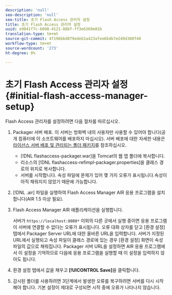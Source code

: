 ```yaml
---
description: 'null'
seo-description: 'null'
seo-title: 초기 Flash Access 관리자 설정
title: 초기 Flash Access 관리자 설정
uuid: e9041f7c-b098-4121-88bf-ff3e6369e01b
translation-type: tm+mt
source-git-commit: 4f196bbd079edeb1a423afee6b4b7e249d380f40
workflow-type: tm+mt
source-wordcount: '273'
ht-degree: 0%

---
```



# 초기 Flash Access 관리자 설정 {#initial-flash-access-manager-setup}

Flash Access 관리자를 설정하려면 다음 절차를 따르십시오.

1. Packager 서버 배포. 이 서버는 방화벽 내의 사용자만 사용할 수 있어야 합니다(공개 컴퓨터에 이 소프트웨어를 배포하지 마십시오). 서버 배포에 대한 자세한 내용은 [라이선스 서버 배포 및 관리되는 폴더 패키지](../../aaxs-reference-implementations/deploying-license-server-and-wfp/deploying-license-server-wfp-overview.md)를 참조하십시오.

   * [!DNL flashaccess-packager.war]을 Tomcat의 웹 앱 폴더에 복사합니다.
   * 리소스의 [!DNL flashaccess-refimpl-packager.properties]을 클래스 경로의 위치로 복사합니다.
   * 서버를 시작합니다. 속성 파일에 문제가 있어 몇 가지 오류가 표시됩니다.속성이 아직 채워지지 않았기 때문에 가능합니다.

1. [!DNL .air] 파일을 실행하여 Flash Access Manager AIR 응용 프로그램을 설치합니다(AIR 1.5 이상 필요).
1. Flash Access Manager AIR 애플리케이션을 실행합니다.

   서버가 `https://localhost:8080*` 이외의 다른 곳에서 실행 중이면 응용 프로그램이 서버에 연결할 수 없다는 오류가 표시됩니다. 오류 대화 상자를 닫고 [환경 설정] 탭에서 Packager Server URL에 대한 올바른 URL을 입력합니다. 서버가 지정된 URL에서 실행되고 속성 파일이 클래스 경로에 있는 경우 [환경 설정] 화면이 속성 파일의 값으로 채워집니다. Packager 서버 URL을 설정하면 AIR 응용 프로그램에서 이 설정을 기억하므로 다음에 응용 프로그램을 실행할 때 이 설정을 입력하지 않아도 됩니다.
1. 환경 설정 탭에서 값을 채우고 **[!UICONTROL Save]**&#x200B;을 클릭합니다.
1. 감시된 폴더를 사용하려면 3단계에서 발생한 오류를 복구하려면 서버를 다시 시작해야 합니다. 기본 설정이 제대로 구성되면 시작 중에 오류가 나타나지 않습니다.

